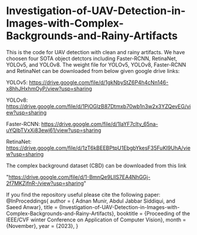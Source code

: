 # Investigation-of-UAV-Detection-in-Images-with-Complex-Backgrounds-and-Rainy-Artifacts
This is the code for UAV detection with clean and rainy artifacts. We have choosen four SOTA object detctors including Faster-RCNN, RetinaNet, YOLOv5, and YOLOv8.
The weight file for YOLOv5, YOLOv8, Faster-RCNN and RetinaNet can be downloaded from below given google drive links:

YOLOv5: https://drive.google.com/file/d/1gkNbyStZ6P4h4cNn146-x8hhJHxhmOyP/view?usp=sharing

YOLOv8: https://drive.google.com/file/d/1PjOGlzB87Dtmxb70wb1n3w2x3YZQevEG/view?usp=sharing

Faster-RCNN: https://drive.google.com/file/d/1laYF7cIty_65na-uYQIbTVxXi83ewj61/view?usp=sharing

RetinaNet: https://drive.google.com/file/d/1zT6kBEEBPtpU1EbgbYkesF35FuKI9UhA/view?usp=sharing

The complex background dataset (CBD) can be downloaded from this link 

"https://drive.google.com/file/d/1-BmnQe9LllS7EA4NhGGj-2f7MKZjfnR-/view?usp=sharing"


If you find the repository useful please cite the following paper:
@InProceddings{
author = { Adnan Munir, Abdul Jabbar Siddiqui, and Saeed Anwar},
title = {Investigation-of-UAV-Detection-in-Images-with-Complex-Backgrounds-and-Rainy-Artifacts},
booktitle = {Proceeding of the IEEE/CVF winter Conference on Application of Computer Vision},
month = {November},
year = {2023},
}

